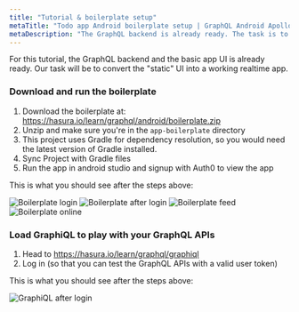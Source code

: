 ```yaml
---
title: "Tutorial & boilerplate setup"
metaTitle: "Todo app Android boilerplate setup | GraphQL Android Apollo Tutorial"
metaDescription: "The GraphQL backend is already ready. The task is to convert the static UI into a working realtime app in Android"
---
```


For this tutorial, the GraphQL backend and the basic app UI is already ready.
Our task will be to convert the "static" UI into a working realtime app.

### Download and run the boilerplate

1. Download the boilerplate at: https://hasura.io/learn/graphql/android/boilerplate.zip
2. Unzip and make sure you're in the `app-boilerplate` directory
3. This project uses Gradle for dependency resolution, so you would need the latest version of Gradle installed.
4. Sync Project with Gradle files
5. Run the app in android studio and signup with Auth0 to view the app

This is what you should see after the steps above:

![Boilerplate login](https://graphql-engine-cdn.hasura.io/learn-hasura/assets/graphql-android/boilerplate-login.png)
![Boilerplate after login](https://graphql-engine-cdn.hasura.io/learn-hasura/assets/graphql-android/boilerplate-private-todo.png)
![Boilerplate feed](https://graphql-engine-cdn.hasura.io/learn-hasura/assets/graphql-android/boilerplate-public-feed.png)
![Boilerplate online](https://graphql-engine-cdn.hasura.io/learn-hasura/assets/graphql-android/boilerplate-online-users.png)

### Load GraphiQL to play with your GraphQL APIs

1. Head to https://hasura.io/learn/graphql/graphiql
2. Log in (so that you can test the GraphQL APIs with a valid user token)

This is what you should see after the steps above:

![GraphiQL after login](https://graphql-engine-cdn.hasura.io/learn-hasura/assets/graphql-react/graphiql-after-login.png)
